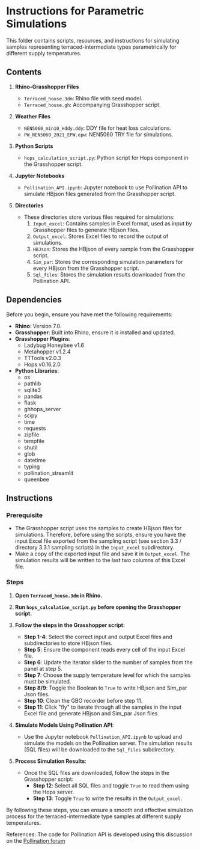 # Instructions for Parametric Simulations

This folder contains scripts, resources, and instructions for simulating samples representing terraced-intermediate types parametrically for different supply temperatures.

## Contents

1. **Rhino-Grasshopper Files**
   - `Terraced_house.3dm`: Rhino file with seed model.
   - `Terraced_house.gh`: Accompanying Grasshopper script.

2. **Weather Files**
   - `NEN5060_min10_Hddy.ddy`: DDY file for heat loss calculations.
   - `PW_NEN5060_2021_EPW.epw`: NEN5060 TRY file for simulations.

3. **Python Scripts**
   - `hops_calculation_script.py`: Python script for Hops component in the Grasshopper script.

4. **Jupyter Notebooks**
   - `Pollination_API.ipynb`: Jupyter notebook to use Pollination API to simulate HBjson files generated from the Grasshopper script.

5. **Directories**
   - These directories store various files required for simulations:
     1. `Input_excel`: Contains samples in Excel format, used as input by Grasshopper files to generate HBjson files.
     2. `Output_excel`: Stores Excel files to record the output of simulations.
     3. `HBJson`: Stores the HBjson of every sample from the Grasshopper script.
     4. `Sim_par`: Stores the corresponding simulation parameters for every HBjson from the Grasshopper script.
     5. `Sql_files`: Stores the simulation results downloaded from the Pollination API.

## Dependencies

Before you begin, ensure you have met the following requirements:

- **Rhino**: Version 7.0.
- **Grasshopper**: Built into Rhino, ensure it is installed and updated.
- **Grasshopper Plugins**:
  - Ladybug Honeybee v1.6
  - Metahopper v1.2.4
  - TTTools v2.0.3
  - Hops v0.16.2.0
- **Python Libraries**:
  - os
  - pathlib
  - sqlite3
  - pandas
  - flask
  - ghhops_server
  - scipy
  - time
  - requests
  - zipfile
  - tempfile
  - shutil
  - glob
  - datetime
  - typing
  - pollination_streamlit
  - queenbee

## Instructions

### Prerequisite

- The Grasshopper script uses the samples to create HBjson files for simulations. Therefore, before using the scripts, ensure you have the input Excel file exported from the sampling script (see section 3.3 / directory 3.3.1 sampling scripts) in the `Input_excel` subdirectory.
- Make a copy of the exported input file and save it in `Output_excel`. The simulation results will be written to the last two columns of this Excel file.

### Steps

1. **Open `Terraced_house.3dm` in Rhino.**
2. **Run `hops_calculation_script.py` before opening the Grasshopper script.**
3. **Follow the steps in the Grasshopper script:**
   - **Step 1-4**: Select the correct input and output Excel files and subdirectories to store HBjson files.
   - **Step 5**: Ensure the component reads every cell of the input Excel file.
   - **Step 6**: Update the iterator slider to the number of samples from the panel at step 5.
   - **Step 7**: Choose the supply temperature level for which the samples must be simulated.
   - **Step 8/9**: Toggle the Boolean to `True` to write HBjson and Sim_par Json files.
   - **Step 10**: Clean the GBO recorder before step 11.
   - **Step 11**: Click "fly" to iterate through all the samples in the input Excel file and generate HBjson and Sim_par Json files.

4. **Simulate Models Using Pollination API**:
   - Use the Jupyter notebook `Pollination_API.ipynb` to upload and simulate the models on the Pollination server. The simulation results (SQL files) will be downloaded to the `Sql_files` subdirectory.

5. **Process Simulation Results**:
   - Once the SQL files are downloaded, follow the steps in the Grasshopper script:
     - **Step 12**: Select all SQL files and toggle `True` to read them using the Hops server.
     - **Step 13**: Toggle `True` to write the results in the `Output_excel`.

By following these steps, you can ensure a smooth and effective simulation process for the terraced-intermediate type samples at different supply temperatures.

References:
The code for Pollination API is developed using this discussion on the [Pollination forum](https://discourse.pollination.cloud/t/unable-to-load-a-large-number-of-runs-as-one-job/1446/9?u=prateekwahi)
